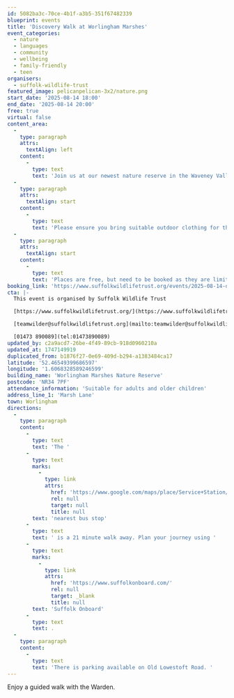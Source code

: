 ```yaml
---
id: 5082ba3c-70ce-4b1f-a3b5-351f67482339
blueprint: events
title: 'Discovery Walk at Worlingham Marshes'
event_categories:
  - nature
  - languages
  - community
  - wellbeing
  - family-friendly
  - teen
organisers:
  - suffolk-wildlife-trust
featured_image: pelicanpelican-3x2/nature.png
start_date: '2025-08-14 18:00'
end_date: '2025-08-14 20:00'
free: true
virtual: false
content_area:
  -
    type: paragraph
    attrs:
      textAlign: left
    content:
      -
        type: text
        text: 'Join us at our newest nature reserve in the Waveney Valley, Worlingham Marshes, for a walk to explore the site and to hear plans from our Worlingham Warden.'
  -
    type: paragraph
    attrs:
      textAlign: start
    content:
      -
        type: text
        text: 'Please ensure you bring suitable outdoor clothing for this event.'
  -
    type: paragraph
    attrs:
      textAlign: start
    content:
      -
        type: text
        text: 'Places are free, but need to be booked as they are limited. Further parking details and meeting point will be shared via email when you book your place - there is no parking on the reserve.'
booking_link: 'https://www.suffolkwildlifetrust.org/events/2025-08-14-discovery-walk-worlingham-marshes-140825'
cta: |-
  This event is organised by Suffolk Wildlife Trust

  [https://www.suffolkwildlifetrust.org/](https://www.suffolkwildlifetrust.org/)

  [teamwilder@suffolkwildlifetrust.org](mailto:teamwilder@suffolkwildlifetrust.org)

  [01473 890089](tel:01473890089)
updated_by: c2a9acd7-26be-4f49-89cb-918d0960210a
updated_at: 1747149919
duplicated_from: b1876f27-0e69-409d-b294-a1383484ca17
latitude: '52.46549399686597'
longitude: '1.6068328589246599'
building_name: 'Worlingham Marshes Nature Reserve'
postcode: 'NR34 7PF'
attendance_information: 'Suitable for adults and older children'
address_line_1: 'Marsh Lane'
town: Worlingham
directions:
  -
    type: paragraph
    content:
      -
        type: text
        text: 'The '
      -
        type: text
        marks:
          -
            type: link
            attrs:
              href: 'https://www.google.com/maps/place/Service+Station/@52.4586358,1.5933268,15z/data=!4m20!1m13!4m12!1m6!1m2!1s0x47da1dea3c9b3aa7:0x39d7dd3554d738ba!2sService+Station,+Worlingham,+Beccles+NR34+7RD!2m2!1d1.600524!2d52.452522!1m3!2m2!1d1.606729!2d52.465042!3e2!3m5!1s0x47da1dea3c9b3aa7:0x39d7dd3554d738ba!8m2!3d52.452522!4d1.600524!16s%2Fg%2F1q67sjkd1?entry=ttu&g_ep=EgoyMDI1MDUwNy4wIKXMDSoJLDEwMjExNDUzSAFQAw%3D%3D'
              rel: null
              target: null
              title: null
        text: 'nearest bus stop'
      -
        type: text
        text: ' is a 21 minute walk away. Plan your journey using '
      -
        type: text
        marks:
          -
            type: link
            attrs:
              href: 'https://www.suffolkonboard.com/'
              rel: null
              target: _blank
              title: null
        text: 'Suffolk Onboard'
      -
        type: text
        text: .
  -
    type: paragraph
    content:
      -
        type: text
        text: 'There is parking available on Old Lowestoft Road. '
---
```

Enjoy a guided walk with the Warden.